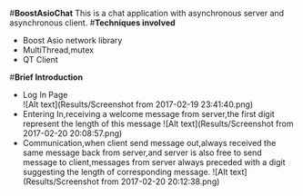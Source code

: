 #**BoostAsioChat**
This is a chat application with asynchronous server and asynchronous client.
#**Techniques involved**
- Boost Asio network library
- MultiThread,mutex
- QT Client 

#**Brief Introduction**
* Log In Page                                                           
![Alt text](Results/Screenshot from 2017-02-19 23:41:40.png)
* Entering In,receiving a welcome message from server,the first digit represent the length of this message
![Alt text](Results/Screenshot from 2017-02-20 20:08:57.png)
* Communication,when client send message out,always received the same message back from server,and server is also free to send message to client,messages from server always preceded with a digit suggesting the length of corresponding message.
![Alt text](Results/Screenshot from 2017-02-20 20:12:38.png)
